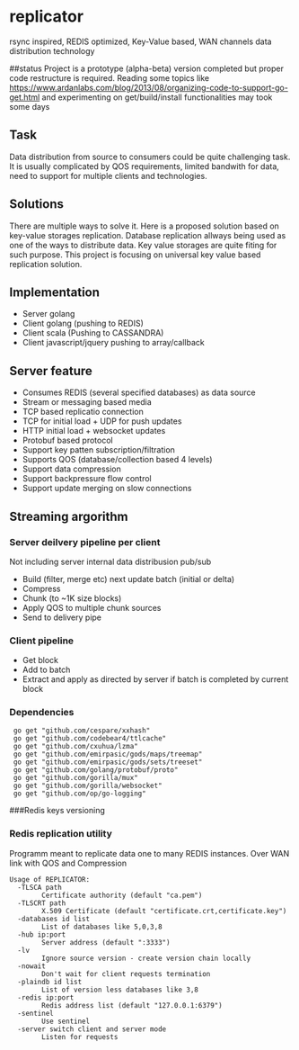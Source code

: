 # replicator
rsync inspired, REDIS optimized, Key-Value based, WAN channels data distribution technology

##status 
Project is a prototype (alpha-beta) version completed but proper code restructure is required.
Reading some topics like https://www.ardanlabs.com/blog/2013/08/organizing-code-to-support-go-get.html
and experimenting on get/build/install functionalities may took some days 

## Task
Data distribution from source to consumers could be quite challenging task. It is usually complicated by QOS requirements, limited bandwith for data, need to support for multiple clients and technologies. 

## Solutions
 There are multiple ways to solve it. Here is a proposed solution  based on key-value storages replication.  Database  replication allways being used as one of the ways to distribute data. Key value storages are quite fiting for such purpose.
This project is focusing on universal key value based replication solution. 
 
## Implementation
  * Server golang 
  * Client golang (pushing to REDIS)
  * Client scala (Pushing to CASSANDRA)
  * Client javascript/jquery pushing to array/callback

## Server feature
*  Consumes REDIS (several specified databases) as data source
*  Stream or messaging based media
  *  TCP based replicatio connection 
  *  TCP for initial load + UDP for push updates
  *  HTTP initial load + websocket updates
*  Protobuf based protocol
*  Support key patten subscription/filtration
*  Supports QOS (database/collection based 4 levels)
*  Support data compression
*  Support backpressure flow control
*  Support update merging on slow connections

## Streaming argorithm  
### Server deilvery pipeline per client
 Not including server internal data distribusion pub/sub
 *  Build (filter, merge etc) next update batch (initial or delta) 
 *  Compress 
 *  Chunk (to ~1K size blocks)
 *  Apply QOS to multiple chunk sources
 *  Send to delivery pipe
### Client pipeline 
 * Get block
 * Add to batch
 * Extract and apply as directed by server if batch is completed by current block 


### Dependencies
```shell script
 go get "github.com/cespare/xxhash"
 go get "github.com/codebear4/ttlcache"
 go get "github.com/cxuhua/lzma"
 go get "github.com/emirpasic/gods/maps/treemap"
 go get "github.com/emirpasic/gods/sets/treeset"
 go get "github.com/golang/protobuf/proto"
 go get "github.com/gorilla/mux"
 go get "github.com/gorilla/websocket"
 go get "github.com/op/go-logging"

```
 


###Redis keys versioning



### Redis replication utility

Programm meant to replicate data one to many REDIS instances. 
Over WAN link with QOS and Compression
```
Usage of REPLICATOR:
  -TLSCA path
        Certificate authority (default "ca.pem")
  -TLSCRT path
        X.509 Certificate (default "certificate.crt,certificate.key")
  -databases id list
        List of databases like 5,0,3,8
  -hub ip:port
        Server address (default ":3333")
  -lv
        Ignore source version - create version chain locally
  -nowait
        Don't wait for client requests termination
  -plaindb id list 
        List of version less databases like 3,8
  -redis ip:port
        Redis address list (default "127.0.0.1:6379")
  -sentinel
        Use sentinel
  -server switch client and server mode
        Listen for requests
  ```  